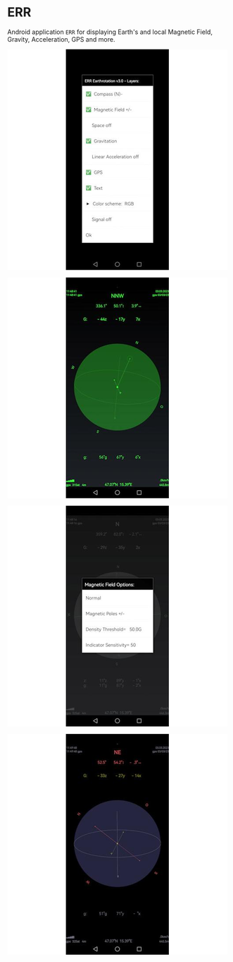 # ERR
Android application `ERR` for displaying Earth's and local Magnetic Field, Gravity, Acceleration, GPS and more.


![figure.\label{pic0}](pic0.jpg)


![figure.\label{pic3}](pic3.jpg)


![figure.\label{pic2}](pic2.jpg)


![figure.\label{pic1}](pic1.jpg)
